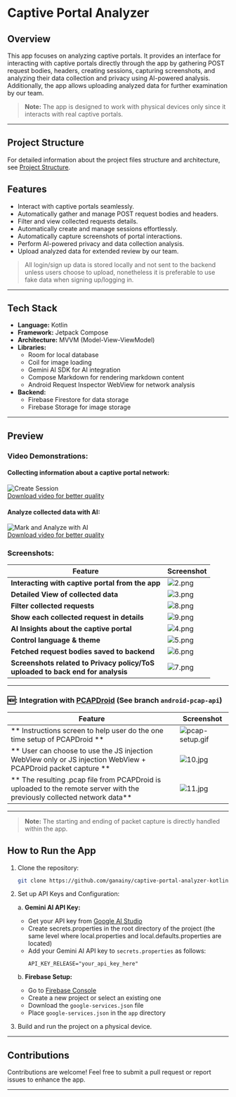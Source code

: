# Captive Portal Analyzer

## Overview

This app focuses on analyzing captive portals. It provides an interface for interacting with captive portals directly through the app by gathering POST request bodies, headers, creating sessions, capturing screenshots, and analyzing their data collection and privacy using AI-powered analysis. Additionally, the app allows uploading analyzed data for further examination by our team.
> **Note:** The app is designed to work with physical devices only since it interacts with real captive portals. 

---
## Project Structure
For detailed information about the project files structure and architecture, see [Project Structure](APP_STRUCTURE.md).

## Features

- Interact with captive portals seamlessly.
- Automatically gather and manage POST request bodies and headers.
- Filter and view collected requests details.
- Automatically create and manage sessions effortlessly.
- Automatically capture screenshots of portal interactions.
- Perform AI-powered privacy and data collection analysis.
- Upload analyzed data for extended review by our team.
> All login/sign up data is stored locally and not sent to the backend unless users choose to upload,
> nonetheless it is preferable to use fake data when signing up/logging in.
---

## Tech Stack

- **Language:** Kotlin
- **Framework:** Jetpack Compose
- **Architecture:** MVVM (Model-View-ViewModel)
- **Libraries:**
    - Room for local database
    - Coil for image loading
    - Gemini AI SDK for AI integration
    - Compose Markdown for rendering markdown content
    - Android Request Inspector WebView for network analysis
- **Backend:**
    - Firebase Firestore for data storage
    - Firebase Storage for image storage

---

## Preview

### Video Demonstrations:

#### Collecting information about a captive portal network:
![Create Session](preview/gifs/create_session.gif)
<br>
[Download video for better quality](preview/videos/create-session.mp4)

#### Analyze collected data with AI:
![Mark and Analyze with AI](preview/gifs/analyze_with_ai.gif)
<br>
[Download video for better quality](preview/videos/mark-analyze-with-ai_blurred.mp4)

### Screenshots:
| Feature                                                                              | Screenshot                          |
|--------------------------------------------------------------------------------------|-------------------------------------|
| **Interacting with captive portal from the app**                                     | ![2.png](preview/screenshots/2.png) |
| **Detailed View of collected data**                                                  | ![3.png](preview/screenshots/3.png) |
| **Filter collected requests**                                                        | ![8.png](preview/screenshots/8.png) |
| **Show each collected request in details**                                           | ![9.png](preview/screenshots/9.png) |
| **AI Insights about the captive portal**                                             | ![4.png](preview/screenshots/4.png) |
| **Control language & theme**                                                         | ![5.png](preview/screenshots/5.png) |
| **Fetched request bodies saved to backend**                                          | ![6.png](preview/screenshots/6.png) |
| **Screenshots related to Privacy policy/ToS<br/> uploaded to back end for analysis** | ![7.png](preview/screenshots/7.png) |
---

### 🆕: Integration with [PCAPDroid](https://github.com/emanuele-f/PCAPdroid) (See branch `android-pcap-api`)
| Feature                                                                                                                  | Screenshot                                     |
|--------------------------------------------------------------------------------------------------------------------------|------------------------------------------------|
| ** Instructions screen to help user do the one time setup of PCAPDroid **                                                | ![pcap-setup.gif](preview/gifs/pcap-setup.gif) |
| ** User can choose to use the JS injection WebView only or JS injection WebView + PCAPDroid packet capture **            | ![10.jpg](preview/screenshots/10.jpg)          |
| ** The resulting .pcap file from PCAPDroid is uploaded to the remote server with the previously collected network data** | ![11.jpg](preview/screenshots/11.jpg)          |
---
> **Note:** The starting and ending of packet capture is directly handled within the app.

## How to Run the App

1. Clone the repository:
   ```bash
   git clone https://github.com/ganainy/captive-portal-analyzer-kotlin.git
   ```

2. Set up API Keys and Configuration:

   a. **Gemini AI API Key:**
    - Get your API key from [Google AI Studio](https://makersuite.google.com/app/apikey)
    - Create secrets.properties in the root directory of the project
   (the same level where local.properties and local.defaults.properties are located)
    - Add your Gemini AI API key to `secrets.properties` as follows:
      ```properties
      API_KEY_RELEASE="your_api_key_here"
      ```

   b. **Firebase Setup:**
    - Go to [Firebase Console](https://console.firebase.google.com/)
    - Create a new project or select an existing one
    - Download the `google-services.json` file
    - Place `google-services.json` in the `app` directory

3. Build and run the project on a physical device.


---

## Contributions

Contributions are welcome! Feel free to submit a pull request or report issues to enhance the app.

---

